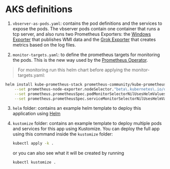 # AKS definitions

1. `vbserver-as-pods.yaml`: contains the pod definitions and the services to expose the pods. The vbserver pods contain one container that runs a tcp server, and also runs two Prometheus Exporters: the [Windows Exporter][windows_exporter] that publishes WMI data and the [Grok Exporter][grok_exporter] that creates metrics based on the log files.

2. `monitor-targets.yaml`: to define the prometheus targets for monitoring the pods. This is the new way used by the [Prometheus Operator][prometheus_operator].

> For monitoring run this helm chart before applying the monitor-targets.yaml:
```sh
helm install kube-prometheus-stack prometheus-community/kube-prometheus-stack --namespace monitoring \
    --set prometheus-node-exporter.nodeSelector."beta\.kubernetes\.io/os"=linux \
    --set prometheus.prometheusSpec.podMonitorSelectorNilUsesHelmValues=false \
    --set prometheus.prometheusSpec.serviceMonitorSelectorNilUsesHelmValues=false
```

3. `helm` folder: contains an example helm template to deploy this application using [Helm][helm]
4. `kustomize` folder: contains an example template to deploy multiple pods and services for this app using Kustomize. You can deploy the full app using this command inside the `kustomize` folder:

    ```bash
    kubectl apply -k .
    ```
    or you can also see what it will be created by running
    ```bash
    kubectl kustomize .
    ```

[grok_exporter]:https://github.com/fstab/grok_exporter
[helm]: https://helm.sh/
[prometheus_operator]: https://github.com/prometheus-operator/prometheus-operator
[windows_exporter]:https://github.com/prometheus-community/windows_exporter